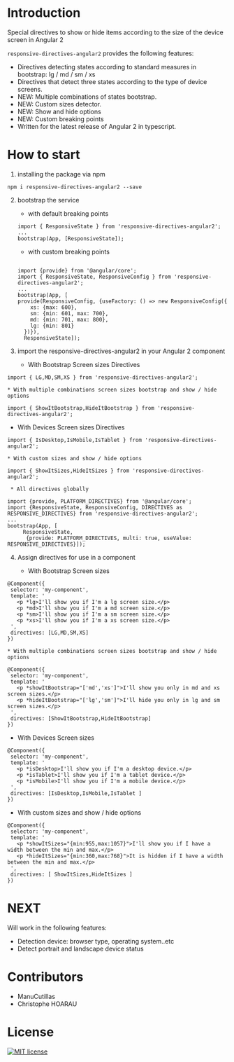 
# Introduction
Special directives to show or hide items according to the size of the device screen in Angular 2

`responsive-directives-angular2` provides the following features:
 - Directives detecting states according to standard measures in bootstrap: lg / md / sm / xs
 - Directives that detect three states according to the type of device screens.
 - NEW: Multiple combinations of states bootstrap.
 - NEW: Custom sizes detector.
 - NEW: Show and hide options
 - NEW: Custom breaking points
 - Written for the latest release of Angular 2 in typescript.
 
# How to start
 
1. installing the package via npm 
 ```
npm i responsive-directives-angular2 --save
 ```

2. bootstrap the service
	* with default breaking points
	```
    import { ResponsiveState } from 'responsive-directives-angular2';
    ...
    bootstrap(App, [ResponsiveState]);
     ```

	* with custom breaking points
	```

    import {provide} from '@angular/core';
    import { ResponsiveState, ResponsiveConfig } from 'responsive-directives-angular2';
    ...
    bootstrap(App, [
    provide(ResponsiveConfig, {useFactory: () => new ResponsiveConfig({
        xs: {max: 600},
        sm: {min: 601, max: 700},
        md: {min: 701, max: 800},
        lg: {min: 801}
      })}),
      ResponsiveState]);
     ```

 
3. import the responsive-directives-angular2 in your Angular 2 component

   * With Bootstrap Screen sizes  Directives
 ```
import { LG,MD,SM,XS } from 'responsive-directives-angular2';
 ```
    * With multiple combinations screen sizes bootstrap and show / hide options
 ```
import { ShowItBootstrap,HideItBootstrap } from 'responsive-directives-angular2';
 ```
   * With Devices Screen sizes Directives
 ```
import { IsDesktop,IsMobile,IsTablet } from 'responsive-directives-angular2';
 ```
    * With custom sizes and show / hide options
 ```
import { ShowItSizes,HideItSizes } from 'responsive-directives-angular2';
 ```
     * All directives globally
  ```
import {provide, PLATFORM_DIRECTIVES} from '@angular/core';
import {ResponsiveState, ResponsiveConfig, DIRECTIVES as RESPONSIVE_DIRECTIVES} from 'responsive-directives-angular2';
 ...
 bootstrap(App, [
       ResponsiveState,
        {provide: PLATFORM_DIRECTIVES, multi: true, useValue: RESPONSIVE_DIRECTIVES}]);
  ```
 
4. Assign directives for use in a component

   * With Bootstrap Screen sizes
 ```
@Component({
  selector: 'my-component',
  template: '
    <p *lg>I'll show you if I'm a lg screen size.</p>
    <p *md>I'll show you if I'm a md screen size.</p>
    <p *sm>I'll show you if I'm a sm screen size.</p>
    <p *xs>I'll show you if I'm a xs screen size.</p>
  ',
  directives: [LG,MD,SM,XS]
})
 ```
    * With multiple combinations screen sizes bootstrap and show / hide options
 ```
@Component({
  selector: 'my-component',
  template: '
    <p *showItBootstrap="['md','xs']">I'll show you only in md and xs screen sizes.</p>
    <p *hideItBootstrap="['lg','sm']">I'll hide you only in lg and sm screen sizes.</p>
  ',
  directives: [ShowItBootstrap,HideItBootstrap]
})
 ```
   * With Devices Screen sizes
 ```
@Component({
  selector: 'my-component',
  template: '
    <p *isDesktop>I'll show you if I'm a desktop device.</p>
    <p *isTablet>I'll show you if I'm a tablet device.</p>
    <p *isMobile>I'll show you if I'm a mobile device.</p>
  ',
  directives: [IsDesktop,IsMobile,IsTablet ]
})
 ```
  * With custom sizes and show / hide options
 ```
@Component({
  selector: 'my-component',
  template: '
    <p *showItSizes="{min:955,max:1057}">I'll show you if I have a width between the min and max.</p>
    <p *hideItSizes="{min:360,max:768}">It is hidden if I have a width between the min and max.</p>
  ',
  directives: [ ShowItSizes,HideItSizes ]
})
 ```

# NEXT 
Will work in the following features:

- Detection device: browser type, operating system..etc
- Detect portrait and landscape device status

# Contributors
 * ManuCutillas 
 * Christophe HOARAU

# License

[![MIT license](http://img.shields.io/badge/license-MIT-brightgreen.svg)](http://opensource.org/licenses/MIT)
